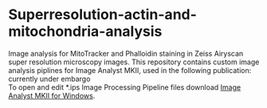 # Superresolution-actin-and-mitochondria-analysis
Image analysis for MitoTracker and Phalloidin staining in Zeiss Airyscan super resolution microscopy images.
This repository contains custom image analysis piplines for Image Analyst MKII, used in the following publication: currently under embargo  
To open and edit *.ips Image Processing Pipeline files download [Image Analyst MKII for Windows](https://www.imageanalyst.net/downloads/?item=recent/imageanalystMKII64.msi).
